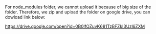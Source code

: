 For node_modules folder, we cannot upload it because of big size of the folder.
Therefore, we zip and upload the folder on google drive, you can dowload link below:

https://drive.google.com/open?id=0B0lfOZuvK681TzBFZkI3Uzl6ZXM
